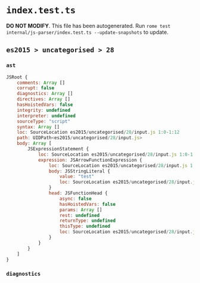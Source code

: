# `index.test.ts`

**DO NOT MODIFY**. This file has been autogenerated. Run `rome test internal/js-parser/index.test.ts --update-snapshots` to update.

## `es2015 > uncategorised > 28`

### `ast`

```javascript
JSRoot {
	comments: Array []
	corrupt: false
	diagnostics: Array []
	directives: Array []
	hasHoistedVars: false
	integrity: undefined
	interpreter: undefined
	sourceType: "script"
	syntax: Array []
	loc: SourceLocation es2015/uncategorised/28/input.js 1:0-1:12
	path: UIDPath<es2015/uncategorised/28/input.js>
	body: Array [
		JSExpressionStatement {
			loc: SourceLocation es2015/uncategorised/28/input.js 1:0-1:12
			expression: JSArrowFunctionExpression {
				loc: SourceLocation es2015/uncategorised/28/input.js 1:0-1:12
				body: JSStringLiteral {
					value: "test"
					loc: SourceLocation es2015/uncategorised/28/input.js 1:6-1:12
				}
				head: JSFunctionHead {
					async: false
					hasHoistedVars: false
					params: Array []
					rest: undefined
					returnType: undefined
					thisType: undefined
					loc: SourceLocation es2015/uncategorised/28/input.js 1:0-1:5
				}
			}
		}
	]
}
```

### `diagnostics`

```

```
